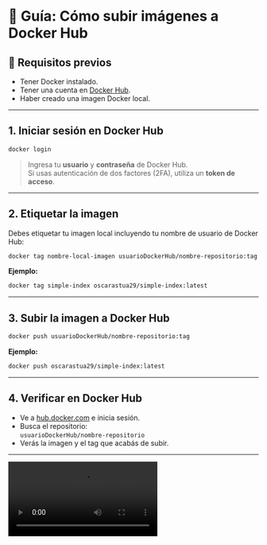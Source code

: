 # 🐳 Guía: Cómo subir imágenes a Docker Hub

## 🧰 Requisitos previos
- Tener Docker instalado.
- Tener una cuenta en [Docker Hub](https://hub.docker.com).
- Haber creado una imagen Docker local.

---

## 1. Iniciar sesión en Docker Hub

```bash
docker login
```

> Ingresa tu **usuario** y **contraseña** de Docker Hub.  
> Si usas autenticación de dos factores (2FA), utiliza un **token de acceso**.

---

## 2. Etiquetar la imagen

Debes etiquetar tu imagen local incluyendo tu nombre de usuario de Docker Hub:

```bash
docker tag nombre-local-imagen usuarioDockerHub/nombre-repositorio:tag
```

**Ejemplo:**
```bash
docker tag simple-index oscarastua29/simple-index:latest
```

---

## 3. Subir la imagen a Docker Hub

```bash
docker push usuarioDockerHub/nombre-repositorio:tag
```

**Ejemplo:**
```bash
docker push oscarastua29/simple-index:latest
```

---

## 4. Verificar en Docker Hub

- Ve a [hub.docker.com](https://hub.docker.com) e inicia sesión.
- Busca el repositorio:  
  `usuarioDockerHub/nombre-repositorio`
- Verás la imagen y el tag que acabás de subir.

---

![Ver video Explicativo Ejemplo 2](Dockerhub.mkv)